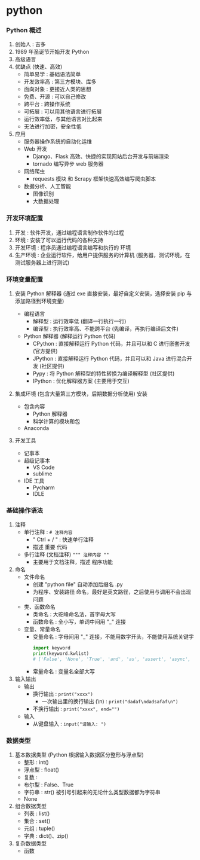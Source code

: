 # python

### Python 概述

1. 创始人 : 吉多
2. 1989 年圣诞节开始开发 Python
3. 高级语言
4. 优缺点 (快速、高效)
    + 简单易学 : 基础语法简单
    + 开发效率高 : 第三方模块、库多
    + 面向对象 : 更接近人类的思想
    + 免费、开源 : 可以自己修改
    + 跨平台 : 跨操作系统
    + 可拓展 : 可以用其他语言进行拓展
    + 运行效率低，与其他语言对比起来
    + 无法进行加密，安全性低
5. 应用
    + 服务器操作系统的自动化运维
    + Web 开发
        + Django、Flask 高效、快捷的实现网站后台开发与前端渲染
        + tornado 编写异步 web 服务器
    + 网络爬虫
        + requests 模块 和 Scrapy 框架快速高效编写爬虫脚本
    + 数据分析、人工智能
        + 图像识别
        + 大数据处理

### 开发环境配置

1. 开发 : 软件开发，通过编程语言制作软件的过程
2. 环境 : 安装了可以运行代码的各种支持
3. 开发环境 : 程序员通过编程语言编写和执行的 环境
4. 生产环境 : 企业运行软件，给用户提供服务的计算机 (服务器，测试环境，在测试服务器上进行测试)

### 环境变量配置

1. 安装 Python 解释器 (通过 exe 直接安装，最好自定义安装，选择安装 pip 与 添加路径到环境变量)
    + 编程语言
        + 解释型 : 运行效率低 (翻译一行执行一行)
        + 编译型 : 执行效率高、不能跨平台 (先编译，再执行编译后文件)
    + Python 解释器 (解释运行 Python 代码)
        + CPython : 直接解释运行 Python 代码，并且可以和 C 进行嵌套开发 (官方提供)
        + JPython : 直接解释运行 Python 代码，并且可以和 Java 进行混合开发 (社区提供)
        + Pypy : 将 Python 解释型的特性转换为编译解释型 (社区提供)
        + IPython : 优化解释器方案 (主要用于交互)

2. 集成环境 (包含大量第三方模块，后期数据分析使用) 安装
    + 包含内容
        + Python 解释器
        + 科学计算的模块和包
    + Anaconda
3. 开发工具
    + 记事本
    + 超级记事本
        + VS Code
        + sublime
    + IDE 工具
        + Pycharm
        + IDLE
        
### 基础操作语法

1. 注释
    + 单行注释 : `# 注释内容`
        + " Ctrl + / " : 快速单行注释
        + 描述 重要 代码
    + 多行注释 (文档注释) `""" 注释内容 ""`
        + 主要用于文档注释，描述 程序功能
2. 命名
    + 文件命名
        + 创建 "python file" 自动添加后缀名 .py
        + 为程序、安装路径 命名，最好是英文路径，之后使用与调用不会出现问题
    + 类、函数命名
        + 类命名 : 大驼峰命名法，首字母大写
        + 函数命名 : 全小写，单词中间用 "_" 连接
    + 变量、常量命名
        + 变量命名 : 字母间用 "_" 连接，不能用数字开头，不能使用系统关键字
            ```python
          import keyword
          print(keyword.kwlist)
          # ['False', 'None', 'True', 'and', 'as', 'assert', 'async', 'await', 'break', 'class', 'continue', 'def', 'del', 'elif', 'else', 'except', 'finally', 'for', 'from', 'global', 'if', 'import', 'in', 'is', 'lambda', 'nonlocal', 'not', 'or', 'pass', 'raise', 'return', 'try', 'while', 'with', 'yield']
            ```
        + 常量命名 : 变量名全部大写
3. 输入输出
    + 输出
        + 换行输出 : `print("xxxx")`
            + 一次输出里的换行输出 (\n) : `print("dadaf\ndadsafaf\n")`
        + 不换行输出 : `print("xxxx", end="")`
    + 输入
        + 从键盘输入 : `input("请输入: ")`
### 数据类型
1. 基本数据类型 (Python 根据输入数据区分整形与浮点型)
    + 整形 : int()
    + 浮点型 : float()
    + 复数 :
    + 布尔型 : False、True
    + 字符串 : str() 被引号引起来的无论什么类型数据都为字符串
    + None
2. 组合数据类型
    + 列表 : list()
    + 集合 : set()
    + 元组 : tuple()
    + 字典 : dict()、zip()
3. 复杂数据类型
    + 函数 
    
